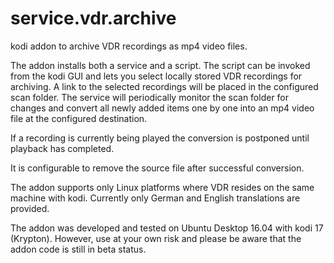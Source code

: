 # service.vdr.archive

kodi addon to archive VDR recordings as mp4 video files.

The addon installs both a service and a script. The script can be 
invoked from the kodi GUI and lets you select locally stored VDR 
recordings for archiving. A link to the selected recordings will be
placed in the configured scan folder. The service will periodically 
monitor the scan folder for changes and convert all newly added items 
one by one into an mp4 video file at the configured destination.

If a recording is currently being played the conversion is postponed until
playback has completed.

It is configurable to remove the source file after successful 
conversion.

The addon supports only Linux platforms where VDR resides on the same
machine with kodi. Currently only German and English translations are
provided.

The addon was developed and tested on Ubuntu Desktop 16.04 with kodi 17 
(Krypton). However, use at your own risk and please be aware that the 
addon code is still in beta status.

